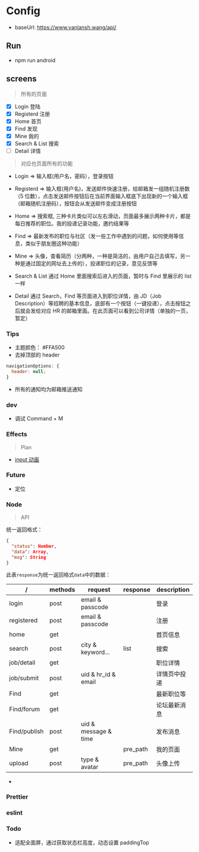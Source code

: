 # Config

- baseUrl: <https://www.vanlansh.wang/api/>

## Run

- npm run android

## screens

> 所有的页面

- [x] Login 登陆
- [x] Registerd 注册
- [x] Home 首页
- [x] Find 发现
- [x] Mine 我的
- [x] Search & List 搜索
- [ ] Detail 详情

> 对应也页面所有的功能

- Login => 输入框(用户名，密码），登录按钮
- Registerd => 输入框(用户名)，发送邮件快速注册，给邮箱发一组随机注册数（5 位数），点击发送邮件按钮后在当前界面输入框底下出现新的一个输入框（邮箱随机注册码），按钮会从发送邮件变成注册按钮

- Home => 搜索框, 三种卡片类似可以左右滑动，页面最多展示两种卡片，都是每日推荐的职位。我的投递记录功能，邀约结果等
- Find => 最新发布的职位与社区（发一些工作中遇到的问题，如何使用等信息，类似于朋友圈这种功能）
- Mine => 头像，查看简历（分两种，一种是简洁的，由用户自己去填写，另一种是通过固定的网址去上传的），投递职位的记录，意见反馈等

- Search & List 通过 Home 里面搜索后进入的页面，暂时与 Find 里展示的 list 一样
- Detail 通过 Search，Find 等页面进入到职位详情，由 JD（Job Description）等招聘的基本信息，底部有一个按钮（一键投递），点击按钮之后就会发给对应 HR 的邮箱里面。在此页面可以看到公司详情（单独的一页，暂定）

### Tips

- 主题颜色： #FFA500
- 去掉顶部的 header

```javascript
navigationOptions: {
  header: null;
}
```

- 所有的通知均为邮箱推送通知

### dev

- 调试 Command + M

### Effects

> Plan

- [input 动画](https://github.com/halilb/react-native-textinput-effects)

### Future

- 定位

### Node

> API

统一返回格式：

```json
{
  "status": Number,
  "data": Array,
  "msg": String
}
```

此表<code>response</code>为统一返回格式<code>data</code>中的数据：

| /            | methods | request              | response | description  |
| ------------ | ------- | -------------------- | -------- | ------------ |
| login        | post    | email & passcode     |          | 登录         |
| registered   | post    | email & passcode     |          | 注册         |
| home         | get     |                      |          | 首页信息     |
| search       | post    | city & keyword...    | list     | 搜索         |
| job/detail   | get     |                      |          | 职位详情     |
| job/submit   | post    | uid & hr_id & email  |          | 详情页中投递 |
| Find         | get     |                      |          | 最新职位等   |
| Find/forum   | get     |                      |          | 论坛最新消息 |
| Find/publish | post    | uid & message & time |          | 发布消息     |
| Mine         | get     |                      | pre_path | 我的页面     |
| upload       | post    | type & avatar        | pre_path | 头像上传     |

-

### Prettier

### eslint

### Todo

- 适配全面屏，通过获取状态栏高度，动态设置 paddingTop
